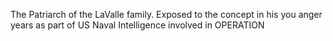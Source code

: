 The Patriarch of the LaValle family. Exposed to the concept in his you anger years as part of US Naval Intelligence involved in OPERATION 